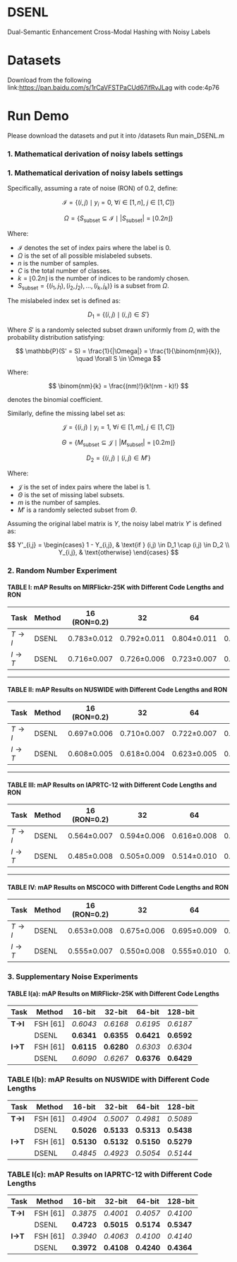# DSENL
Dual-Semantic Enhancement Cross-Modal Hashing with Noisy Labels
# Datasets
Download from the following link:https://pan.baidu.com/s/1rCaVFSTPaCUd67ifRvJLag with code:4p76
# Run Demo
Please download the datasets and put it into /datasets
Run main_DSENL.m

### 1. Mathematical derivation of noisy labels settings

### 1. Mathematical derivation of noisy labels settings

Specifically, assuming a rate of noise (RON) of 0.2, define:

$$
\mathcal{I} = \{(i,j) \mid y_i = 0,\ \forall i \in [1, n],\ j \in [1, C] \}
$$

$$
\Omega = \left\{ S_{\text{subset}} \subseteq \mathcal{I} \mid |S_{\text{subset}}| = \lfloor 0.2n \rfloor \right\}
$$

Where:

- $\mathcal{I}$ denotes the set of index pairs where the label is 0.
- $\Omega$ is the set of all possible mislabeled subsets.
- $n$ is the number of samples.
- $C$ is the total number of classes.
- $k = \lfloor 0.2n \rfloor$ is the number of indices to be randomly chosen.
- $S_{\text{subset}} = \{(i_1, j_1), (i_2, j_2), \ldots, (i_k, j_k)\}$ is a subset from $\Omega$.

The mislabeled index set is defined as:

$$
D_1 = \{(i,j) \mid (i,j) \in S'\}
$$

Where $S'$ is a randomly selected subset drawn uniformly from $\Omega$, with the probability distribution satisfying:

$$
\mathbb{P}(S' = S) = \frac{1}{|\Omega|} = \frac{1}{\binom{nm}{k}}, \quad \forall S \in \Omega
$$

Where:

$$
\binom{nm}{k} = \frac{(nm)!}{k!(nm - k)!}
$$

denotes the binomial coefficient.

Similarly, define the missing label set as:

$$
\mathcal{J} = \{(i,j) \mid y_i = 1,\ \forall i \in [1, m],\ j \in [1, C] \}
$$

$$
\Theta = \left\{ M_{\text{subset}} \subseteq \mathcal{J} \mid |M_{\text{subset}}| = \lfloor 0.2m \rfloor \right\}
$$

$$
D_2 = \{(i,j) \mid (i,j) \in M'\}
$$

Where:

- $\mathcal{J}$ is the set of index pairs where the label is 1.
- $\Theta$ is the set of missing label subsets.
- $m$ is the number of samples.
- $M'$ is a randomly selected subset from $\Theta$.

Assuming the original label matrix is $Y$, the noisy label matrix $Y'$ is defined as:

$$
Y'_{i,j} = 
\begin{cases}
1 - Y_{i,j}, & \text{if } (i,j) \in D_1 \cap (i,j) \in D_2 \\
Y_{i,j}, & \text{otherwise}
\end{cases}
$$


### 2. Random Number Experiment

#### TABLE I: mAP Results on MIRFlickr-25K with Different Code Lengths and RON

| Task              | Method | 16 (RON=0.2) | 32          | 64          | 128         | 16 (RON=0.6) | 32          | 64          | 128         |
| ----------------- | ------ | ------------ | ----------- | ----------- | ----------- | ------------ | ----------- | ----------- | ----------- |
| $T \rightarrow I$ | DSENL  | 0.783±0.012  | 0.792±0.011 | 0.804±0.011 | 0.815±0.013 | 0.616±0.014  | 0.626±0.015 | 0.628±0.013 | 0.639±0.015 |
| $I \rightarrow T$ | DSENL  | 0.716±0.007  | 0.726±0.006 | 0.723±0.007 | 0.732±0.008 | 0.580±0.012  | 0.592±0.013 | 0.609±0.011 | 0.610±0.014 |



------

#### TABLE II: mAP Results on NUSWIDE with Different Code Lengths and RON

| Task              | Method | 16 (RON=0.2) | 32          | 64          | 128         | 16 (RON=0.6) | 32          | 64          | 128         |
| ----------------- | ------ | ------------ | ----------- | ----------- | ----------- | ------------ | ----------- | ----------- | ----------- |
| $T \rightarrow I$ | DSENL  | 0.697±0.006  | 0.710±0.007 | 0.722±0.007 | 0.734±0.008 | 0.406±0.008  | 0.414±0.010 | 0.424±0.009 | 0.435±0.011 |
| $I \rightarrow T$ | DSENL  | 0.608±0.005  | 0.618±0.004 | 0.623±0.005 | 0.632±0.006 | 0.383±0.007  | 0.392±0.008 | 0.404±0.005 | 0.413±0.007 |



------

#### TABLE III: mAP Results on IAPRTC-12 with Different Code Lengths and RON

| Task              | Method | 16 (RON=0.2) | 32          | 64          | 128         | 16 (RON=0.6) | 32          | 64          | 128         |
| ----------------- | ------ | ------------ | ----------- | ----------- | ----------- | ------------ | ----------- | ----------- | ----------- |
| $T \rightarrow I$ | DSENL  | 0.564±0.007  | 0.594±0.006 | 0.616±0.008 | 0.632±0.008 | 0.414±0.009  | 0.434±0.008 | 0.456±0.008 | 0.475±0.010 |
| $I \rightarrow T$ | DSENL  | 0.485±0.008  | 0.505±0.009 | 0.514±0.010 | 0.526±0.011 | 0.379±0.010  | 0.386±0.009 | 0.402±0.008 | 0.413±0.011 |



------

#### TABLE IV: mAP Results on MSCOCO with Different Code Lengths and RON

| Task              | Method | 16 (RON=0.2) | 32          | 64          | 128         | 16 (RON=0.6) | 32          | 64          | 128         |
| ----------------- | ------ | ------------ | ----------- | ----------- | ----------- | ------------ | ----------- | ----------- | ----------- |
| $T \rightarrow I$ | DSENL  | 0.653±0.008  | 0.675±0.006 | 0.695±0.009 | 0.713±0.010 | 0.504±0.011  | 0.501±0.009 | 0.516±0.010 | 0.527±0.009 |
| $I \rightarrow T$ | DSENL  | 0.555±0.007  | 0.550±0.008 | 0.555±0.010 | 0.556±0.007 | 0.470±0.009  | 0.473±0.008 | 0.484±0.009 | 0.483±0.007 |



### 3. Supplementary Noise Experiments

#### TABLE I(a): mAP Results on MIRFlickr-25K with Different Code Lengths

| Task    | Method   | 16-bit     | 32-bit     | 64-bit     | 128-bit    |
| ------- | -------- | ---------- | ---------- | ---------- | ---------- |
| **T→I** | FSH [61] | *0.6043*   | *0.6168*   | *0.6195*   | *0.6187*   |
|         | DSENL    | **0.6341** | **0.6355** | **0.6421** | **0.6592** |
| **I→T** | FSH [61] | **0.6115** | **0.6280** | *0.6303*   | *0.6304*   |
|         | DSENL    | *0.6090*   | *0.6267*   | **0.6376** | **0.6429** |



### **TABLE I(b)**: mAP Results on **NUSWIDE** with Different Code Lengths

| Task    | Method   | 16-bit     | 32-bit     | 64-bit     | 128-bit    |
| ------- | -------- | ---------- | ---------- | ---------- | ---------- |
| **T→I** | FSH [61] | *0.4904*   | *0.5007*   | *0.4981*   | *0.5089*   |
|         | DSENL    | **0.5026** | **0.5133** | **0.5313** | **0.5438** |
| **I→T** | FSH [61] | **0.5130** | **0.5132** | **0.5150** | **0.5279** |
|         | DSENL    | *0.4845*   | *0.4923*   | *0.5054*   | *0.5144*   |



### **TABLE I(c)**: mAP Results on **IAPRTC-12** with Different Code Lengths

| Task    | Method   | 16-bit     | 32-bit     | 64-bit     | 128-bit    |
| ------- | -------- | ---------- | ---------- | ---------- | ---------- |
| **T→I** | FSH [61] | *0.3875*   | *0.4001*   | *0.4057*   | *0.4100*   |
|         | DSENL    | **0.4723** | **0.5015** | **0.5174** | **0.5347** |
| **I→T** | FSH [61] | *0.3940*   | *0.4063*   | *0.4100*   | *0.4140*   |
|         | DSENL    | **0.3972** | **0.4108** | **0.4240** | **0.4364** |

